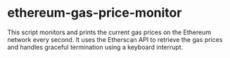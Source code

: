 # ethereum-gas-price-monitor
This script monitors and prints the current gas prices on the Ethereum network every second. It uses the Etherscan API to retrieve the gas prices and handles graceful termination using a keyboard interrupt.
